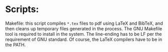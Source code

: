 Scripts:
=====

Makefile: this script compiles `*.tex` files to pdf using LaTeX and BibTeX, and then cleans up temporary files generated in the process. The GNU Makefile tool is required to install in the system. The line-ending has to be LF per the requirement of GNU standard. Of course, the LaTeX compilers have to be in the PATH.
